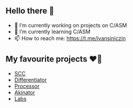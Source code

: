 ## Hello there 👋

- 🔭 I’m currently working on projects on C/ASM
- 🌱 I’m currently learning C/ASM
- 📫 How to reach me: https://t.me/ivansiniczin

## My favourite projects ❤️‍🔥
+ [SCC](https://github.com/khmelnitskiianton/SCC)
+ [Differentiator](https://github.com/khmelnitskiianton/Differentiator)
+ [Processor](https://github.com/khmelnitskiianton/Processor)
+ [Akinator](https://github.com/khmelnitskiianton/Akinator)
+ [Labs](https://github.com/khmelnitskiianton/Labs)
